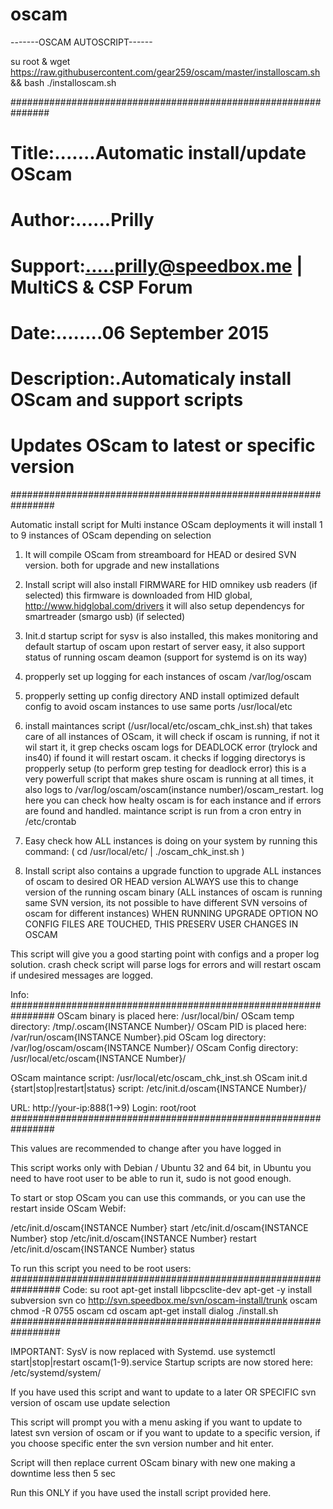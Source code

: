 # oscam

-------OSCAM AUTOSCRIPT------

su root & wget https://raw.githubusercontent.com/gear259/oscam/master/installoscam.sh && bash ./installoscam.sh

###############################################################
# Title:.......Automatic install/update OScam #
# Author:......Prilly #
# Support:.....prilly@speedbox.me | MultiCS & CSP Forum #
# Date:........06 September 2015 #
# Description:.Automaticaly install OScam and support scripts #
# Updates OScam to latest or specific version #
################################################################

Automatic install script for Multi instance OScam deployments
it will install 1 to 9 instances of OScam depending on selection


1. It will compile OScam from streamboard for HEAD or desired SVN version.
both for upgrade and new installations

2. Install script will also install FIRMWARE for HID omnikey usb readers
(if selected) this firmware is downloaded from HID global,
http://www.hidglobal.com/drivers it will also
setup dependencys for smartreader (smargo usb) (if selected)

3. Init.d startup script for sysv is also installed, this makes monitoring
and default startup of oscam upon restart of server easy, it also support
status of running oscam deamon (support for systemd is on its way)

4. propperly set up logging for each instances of oscam /var/log/oscam

5. propperly setting up config directory AND install optimized default
config to avoid oscam instances to use same ports /usr/local/etc

6. install maintances script (/usr/local/etc/oscam_chk_inst.sh)
that takes care of all instances of OScam, it will check if oscam is running,
if not it wil start it, it grep checks oscam logs for DEADLOCK error
(trylock and ins40) if found it will restart oscam. it checks if logging
directorys is propperly setup (to perform grep testing for deadlock error)
this is a very powerfull script that makes shure oscam is running at all times,
it also logs to /var/log/oscam/oscam(instance number)/oscam_restart.
log here you can check how healty oscam is for each instance and
if errors are found and handled. maintance script is run from a
cron entry in /etc/crontab

7. Easy check how ALL instances is doing on your system by running
this command: ( cd /usr/local/etc/ | ./oscam_chk_inst.sh )

8. Install script also contains a upgrade function to upgrade ALL
instances of oscam to desired OR HEAD version ALWAYS use this to
change version of the running oscam binary (ALL instances of oscam
is running same SVN version, its not possible to have different SVN
versoins of oscam for different instances)
WHEN RUNNING UPGRADE OPTION NO CONFIG FILES ARE TOUCHED,
THIS PRESERV USER CHANGES IN OSCAM

This script will give you a good starting point with configs
and a proper log solution.
crash check script will parse logs for errors and will restart
oscam if undesired messages are logged.

Info:
################################################################
OScam binary is placed here: /usr/local/bin/
OScam temp directory: /tmp/.oscam{INSTANCE Number}/
OScam PID is placed here: /var/run/oscam{INSTANCE Number}.pid
OScam log directory: /var/log/oscam/oscam{INSTANCE Number}/
OScam Config directory: /usr/local/etc/oscam{INSTANCE Number}/

OScam maintance script: /usr/local/etc/oscam_chk_inst.sh
OScam init.d {start|stop|restart|status} script: /etc/init.d/oscam{INSTANCE Number}/

URL: http://your-ip:888(1->9)
Login: root/root
################################################################

This values are recommended to change after you have logged in

This script works only with Debian / Ubuntu 32 and 64 bit,
in Ubuntu you need to have root user to be able to run it,
sudo is not good enough.

To start or stop OScam you can use this commands, or you can use the restart
inside OScam Webif:

/etc/init.d/oscam{INSTANCE Number} start
/etc/init.d/oscam{INSTANCE Number} stop
/etc/init.d/oscam{INSTANCE Number} restart
/etc/init.d/oscam{INSTANCE Number} status

To run this script you need to be root users:
#################################################################
Code:
su root
apt-get install libpcsclite-dev
apt-get -y install subversion
svn co http://svn.speedbox.me/svn/oscam-install/trunk oscam
chmod -R 0755 oscam
cd oscam
apt-get install dialog
./install.sh
#################################################################

IMPORTANT: SysV is now replaced with Systemd. use systemctl start|stop|restart oscam(1-9).service
Startup scripts are now stored here: /etc/systemd/system/


If you have used this script and want to update to a
later OR SPECIFIC svn version of oscam use update selection

This script will prompt you with a menu asking if you want to
update to latest svn version of oscam or if you want to update
to a specific version,
if you choose specific enter the svn version number and hit enter.

Script will then replace current OScam binary with new one
making a downtime less then 5 sec

Run this ONLY if you have used the install script provided here.
